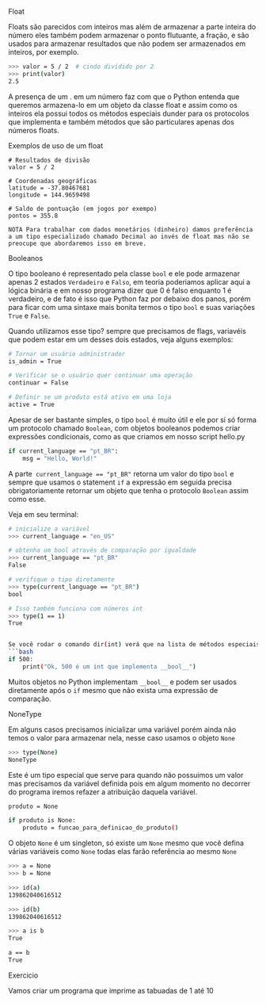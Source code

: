 Float

Floats são parecidos com inteiros mas além de armazenar a parte inteira do número eles também podem armazenar o ponto flutuante, a fração, e são usados para armazenar resultados que não podem ser armazenados em inteiros, por exemplo.
```bash
>>> valor = 5 / 2  # cindo dividido por 2
>>> print(valor)
2.5
```
A presença de um . em um número faz com que o Python entenda que queremos armazena-lo em um objeto da classe float e assim como os inteiros ela possui todos os métodos especiais dunder para os protocolos que implementa e também métodos que são particulares apenas dos números floats.

Exemplos de uso de um float
```bah
# Resultados de divisão
valor = 5 / 2

# Coordenadas geográficas
latitude = -37.80467681 
longitude = 144.9659498

# Saldo de pontuação (em jogos por exempo)
pontos = 355.8
```
    NOTA Para trabalhar com dados monetários (dinheiro) damos preferência a um tipo especializado chamado Decimal ao invés de float mas não se preocupe que abordaremos isso em breve.

Booleanos

O tipo booleano é representado pela classe `bool` e ele pode armazenar apenas 2 estados `Verdadeiro` e `Falso`, em teoria poderiamos aplicar aqui a lógica binária e em nosso programa dizer que 0 é falso enquanto 1 é verdadeiro, e de fato é isso que Python faz por debaixo dos panos, porém para ficar com uma sintaxe mais bonita termos o tipo `bool` e suas variações `True` e `False`.

Quando utilizamos esse tipo? sempre que precisamos de flags, variavéis que podem estar em um desses dois estados, veja alguns exemplos:
```bash
# Tornar um usuário administrador
is_admin = True

# Verificar se o usuário quer continuar uma operação
continuar = False

# Definir se um produto está ativo em uma loja
active = True
```
Apesar de ser bastante simples, o tipo `bool` é muito útil e ele por sí só forma um protocolo chamado `Boolean`, com objetos booleanos podemos criar expressões condicionais, como as que criamos em nosso script hello.py
```bash
if current_language == "pt_BR":
    msg = "Hello, World!"
```
A parte` current_language == "pt_BR"` retorna um valor do tipo `bool` e sempre que usamos o statement `if` a expressão em seguida precisa obrigatoriamente retornar um objeto que tenha o protocolo `Boolean` assim como esse.

Veja em seu terminal:

```bash
# inicialize a variável
>>> current_language = "en_US"

# obtenha um bool através de comparação por igualdade
>>> current_language == "pt_BR"
False

# verifique o tipo diretamente
>>> type(current_language == "pt_BR")
bool

# Isso também funciona com números int
>>> type(1 == 1)
True


Se você rodar o comando dir(int) verá que na lista de métodos especiais tem um chamado `__bool__` e é ele que é chamado quando fazemos operações `if` usando os inteiros.
```bash
if 500:
    print("Ok, 500 é um int que implementa __bool__")
```
Muitos objetos no Python implementam `__bool__` e podem ser usados diretamente após o `if` mesmo que não exista uma expressão de comparação.

NoneType

Em alguns casos precisamos inicializar uma variável porém ainda não temos o valor para armazenar nela, nesse caso usamos o objeto `None`
```bash
>>> type(None)
NoneType
```
Este é um tipo especial que serve para quando não possuimos um valor mas precisamos da variável definida pois em algum momento no decorrer do programa iremos refazer a atribuição daquela variável.
```bash
produto = None

if produto is None:
    produto = funcao_para_definicao_do_produto()
```    

O objeto `None` é um singleton, só existe um `None` mesmo que você defina várias variáveis como `None` todas elas farão referência ao mesmo `None`
```bash
>>> a = None
>>> b = None

>>> id(a)
139862040616512

>>> id(b)
139862040616512

>>> a is b
True

a == b
True
```
Exercicio

Vamos criar um programa que imprime as tabuadas de 1 até 10